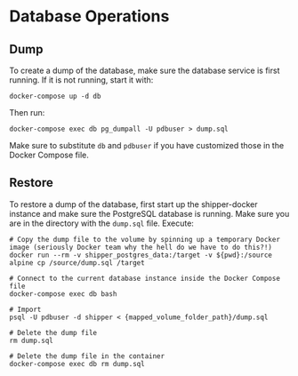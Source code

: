 # Database Operations

## Dump

To create a dump of the database, make sure the database service is first running. If it is not running, start it with:

```
docker-compose up -d db
```

Then run:

```
docker-compose exec db pg_dumpall -U pdbuser > dump.sql
```

Make sure to substitute `db` and `pdbuser` if you have customized those in the Docker Compose file.

## Restore

To restore a dump of the database, first start up the shipper-docker instance and make sure the PostgreSQL database is running. Make sure you are in the directory with the `dump.sql` file. Execute:

```
# Copy the dump file to the volume by spinning up a temporary Docker image (seriously Docker team why the hell do we have to do this?!)
docker run --rm -v shipper_postgres_data:/target -v ${pwd}:/source alpine cp /source/dump.sql /target

# Connect to the current database instance inside the Docker Compose file
docker-compose exec db bash

# Import
psql -U pdbuser -d shipper < {mapped_volume_folder_path}/dump.sql

# Delete the dump file
rm dump.sql

# Delete the dump file in the container
docker-compose exec db rm dump.sql
```
